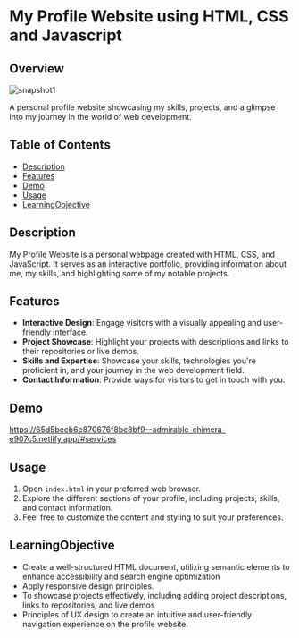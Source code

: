 # My Profile Website using HTML, CSS and Javascript

## Overview

![snapshot1](https://github.com/yadavpratibha/WebDevelopment/assets/25881107/0d2ae524-179e-489e-963e-50c9e2f62cbc)

A personal profile website showcasing my skills, projects, and a glimpse into my journey in the world of web development.

## Table of Contents
- [Description](#Description)
- [Features](#Features)
- [Demo](#Demo)
- [Usage](#Usage)
- [LearningObjective](#LearningObjective)


## Description
My Profile Website is a personal webpage created with HTML, CSS, and JavaScript. It serves as an interactive portfolio, providing information about me, my skills, and highlighting some of my notable projects.

## Features
- **Interactive Design**: Engage visitors with a visually appealing and user-friendly interface.
- **Project Showcase**: Highlight your projects with descriptions and links to their repositories or live demos.
- **Skills and Expertise**: Showcase your skills, technologies you're proficient in, and your journey in the web development field.
- **Contact Information**: Provide ways for visitors to get in touch with you.

## Demo
https://65d5becb6e870676f8bc8bf9--admirable-chimera-e907c5.netlify.app/#services

## Usage
1. Open `index.html` in your preferred web browser.
2. Explore the different sections of your profile, including projects, skills, and contact information.
3. Feel free to customize the content and styling to suit your preferences.

## LearningObjective
* Create a well-structured HTML document, utilizing semantic elements to enhance accessibility and search engine optimization
* Apply responsive design principles.
* To showcase projects effectively, including adding project descriptions, links to repositories, and live demos
* Principles of UX design to create an intuitive and user-friendly navigation experience on the profile website.
